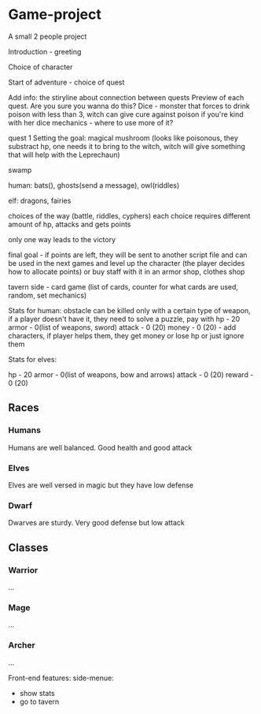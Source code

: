 # Game-project
A small 2 people project

Introduction - greeting

Choice of character


Start of adventure - choice of quest

Add info: the stiryline about connection between quests
Preview of each quest. Are you sure you wanna do this?
Dice - monster that forces to drink poison with less than 3, witch can give cure against poison if you're kind with her
dice mechanics - where to use more of it?

quest 1
Setting the goal: magical mushroom (looks like poisonous, they substract hp, one needs it to bring to the witch, witch will give something that will help with the Leprechaun)

swamp

human:
bats(), ghosts(send a message), owl(riddles)

elf:
dragons, fairies

choices of the way (battle, riddles, cyphers)
each choice requires different amount of hp, attacks and gets points

only one way leads to the victory

final goal - if points are left, they will be sent to another script file and can be used in the next games and level up the character (the player decides how to allocate points)
or buy staff with it in an armor shop, clothes shop

tavern side - card game (list of cards, counter for what cards are used, random, set mechanics)

Stats for human:
obstacle can be killed only with a certain type of weapon, if a player doesn't have it, they need to solve a puzzle, pay with 
hp - 20
armor - 0(list of weapons, sword)
attack - 0 (20)
money - 0 (20) - add characters, if player helps them, they get money or lose hp or just ignore them


Stats for elves:

hp - 20
armor - 0(list of weapons, bow and arrows)
attack - 0 (20)
reward - 0 (20)






## Races

### Humans
Humans are well balanced. Good health and good attack

### Elves
Elves are well versed in magic but they have low defense

### Dwarf
Dwarves are sturdy. Very good defense but low attack




## Classes

### Warrior
...
### Mage
...
### Archer
...

Front-end features:
side-menue:
- show stats
- go to tavern



